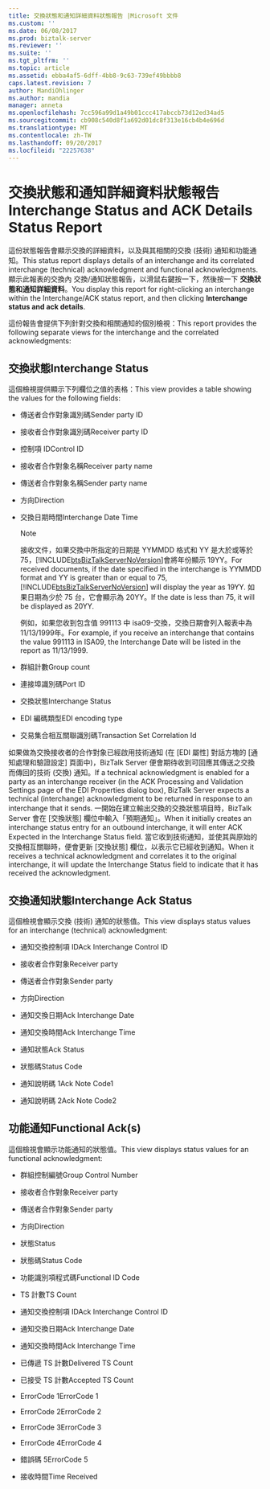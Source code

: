 ```yaml
---
title: 交換狀態和通知詳細資料狀態報告 |Microsoft 文件
ms.custom: ''
ms.date: 06/08/2017
ms.prod: biztalk-server
ms.reviewer: ''
ms.suite: ''
ms.tgt_pltfrm: ''
ms.topic: article
ms.assetid: ebba4af5-6dff-4bb8-9c63-739ef49bbbb8
caps.latest.revision: 7
author: MandiOhlinger
ms.author: mandia
manager: anneta
ms.openlocfilehash: 7cc596a99d1a49b01ccc417abccb73d12ed34ad5
ms.sourcegitcommit: cb908c540d8f1a692d01dc8f313e16cb4b4e696d
ms.translationtype: MT
ms.contentlocale: zh-TW
ms.lasthandoff: 09/20/2017
ms.locfileid: "22257638"
---
```

# <a name="interchange-status-and-ack-details-status-report"></a><span data-ttu-id="2115c-102">交換狀態和通知詳細資料狀態報告</span><span class="sxs-lookup"><span data-stu-id="2115c-102">Interchange Status and ACK Details Status Report</span></span>
<span data-ttu-id="2115c-103">這份狀態報告會顯示交換的詳細資料，以及與其相關的交換 (技術) 通知和功能通知。</span><span class="sxs-lookup"><span data-stu-id="2115c-103">This status report displays details of an interchange and its correlated interchange (technical) acknowledgment and functional acknowledgments.</span></span> <span data-ttu-id="2115c-104">顯示此報表的交換內 交換/通知狀態報告，以滑鼠右鍵按一下，然後按一下 **交換狀態和通知詳細資料**。</span><span class="sxs-lookup"><span data-stu-id="2115c-104">You display this report for right-clicking an interchange within the Interchange/ACK status report, and then clicking **Interchange status and ack details**.</span></span>  
  
 <span data-ttu-id="2115c-105">這份報告會提供下列針對交換和相關通知的個別檢視：</span><span class="sxs-lookup"><span data-stu-id="2115c-105">This report provides the following separate views for the interchange and the correlated acknowledgments:</span></span>  
  
## <a name="interchange-status"></a><span data-ttu-id="2115c-106">交換狀態</span><span class="sxs-lookup"><span data-stu-id="2115c-106">Interchange Status</span></span>  
 <span data-ttu-id="2115c-107">這個檢視提供顯示下列欄位之值的表格：</span><span class="sxs-lookup"><span data-stu-id="2115c-107">This view provides a table showing the values for the following fields:</span></span>  
  
-   <span data-ttu-id="2115c-108">傳送者合作對象識別碼</span><span class="sxs-lookup"><span data-stu-id="2115c-108">Sender party ID</span></span>  
  
-   <span data-ttu-id="2115c-109">接收者合作對象識別碼</span><span class="sxs-lookup"><span data-stu-id="2115c-109">Receiver party ID</span></span>  
  
-   <span data-ttu-id="2115c-110">控制項 ID</span><span class="sxs-lookup"><span data-stu-id="2115c-110">Control ID</span></span>  
  
-   <span data-ttu-id="2115c-111">接收者合作對象名稱</span><span class="sxs-lookup"><span data-stu-id="2115c-111">Receiver party name</span></span>  
  
-   <span data-ttu-id="2115c-112">傳送者合作對象名稱</span><span class="sxs-lookup"><span data-stu-id="2115c-112">Sender party name</span></span>  
  
-   <span data-ttu-id="2115c-113">方向</span><span class="sxs-lookup"><span data-stu-id="2115c-113">Direction</span></span>  
  
-   <span data-ttu-id="2115c-114">交換日期時間</span><span class="sxs-lookup"><span data-stu-id="2115c-114">Interchange Date Time</span></span>  
  
    > [!NOTE]
    >  <span data-ttu-id="2115c-115">接收文件，如果交換中所指定的日期是 YYMMDD 格式和 YY 是大於或等於 75，[!INCLUDE[btsBizTalkServerNoVersion](../includes/btsbiztalkservernoversion-md.md)]會將年份顯示 19YY。</span><span class="sxs-lookup"><span data-stu-id="2115c-115">For received documents, if the date specified in the interchange is YYMMDD format and YY is greater than or equal to 75, [!INCLUDE[btsBizTalkServerNoVersion](../includes/btsbiztalkservernoversion-md.md)] will display the year as 19YY.</span></span> <span data-ttu-id="2115c-116">如果日期為少於 75 台，它會顯示為 20YY。</span><span class="sxs-lookup"><span data-stu-id="2115c-116">If the date is less than 75, it will be displayed as 20YY.</span></span>  
    >   
    >  <span data-ttu-id="2115c-117">例如，如果您收到包含值 991113 中 isa09-交換，交換日期會列入報表中為 11/13/1999年。</span><span class="sxs-lookup"><span data-stu-id="2115c-117">For example, if you receive an interchange that contains the value 991113 in ISA09, the Interchange Date will be listed in the report as 11/13/1999.</span></span>  
  
-   <span data-ttu-id="2115c-118">群組計數</span><span class="sxs-lookup"><span data-stu-id="2115c-118">Group count</span></span>  
  
-   <span data-ttu-id="2115c-119">連接埠識別碼</span><span class="sxs-lookup"><span data-stu-id="2115c-119">Port ID</span></span>  
  
-   <span data-ttu-id="2115c-120">交換狀態</span><span class="sxs-lookup"><span data-stu-id="2115c-120">Interchange Status</span></span>  
  
-   <span data-ttu-id="2115c-121">EDI 編碼類型</span><span class="sxs-lookup"><span data-stu-id="2115c-121">EDI encoding type</span></span>  
  
-   <span data-ttu-id="2115c-122">交易集合相互關聯識別碼</span><span class="sxs-lookup"><span data-stu-id="2115c-122">Transaction Set Correlation Id</span></span>  
  
 <span data-ttu-id="2115c-123">如果做為交換接收者的合作對象已經啟用技術通知 (在 [EDI 屬性] 對話方塊的 [通知處理和驗證設定] 頁面中)，BizTalk Server 便會期待收到可回應其傳送之交換而傳回的技術 (交換) 通知。</span><span class="sxs-lookup"><span data-stu-id="2115c-123">If a technical acknowledgment is enabled for a party as an interchange receiver (in the ACK Processing and Validation Settings page of the EDI Properties dialog box), BizTalk Server expects a technical (interchange) acknowledgment to be returned in response to an interchange that it sends.</span></span> <span data-ttu-id="2115c-124">一開始在建立輸出交換的交換狀態項目時，BizTalk Server 會在 [交換狀態] 欄位中輸入「預期通知」。</span><span class="sxs-lookup"><span data-stu-id="2115c-124">When it initially creates an interchange status entry for an outbound interchange, it will enter ACK Expected in the Interchange Status field.</span></span> <span data-ttu-id="2115c-125">當它收到技術通知，並使其與原始的交換相互關聯時，便會更新 [交換狀態] 欄位，以表示它已經收到通知。</span><span class="sxs-lookup"><span data-stu-id="2115c-125">When it receives a technical acknowledgment and correlates it to the original interchange, it will update the Interchange Status field to indicate that it has received the acknowledgment.</span></span>  
  
## <a name="interchange-ack-status"></a><span data-ttu-id="2115c-126">交換通知狀態</span><span class="sxs-lookup"><span data-stu-id="2115c-126">Interchange Ack Status</span></span>  
 <span data-ttu-id="2115c-127">這個檢視會顯示交換 (技術) 通知的狀態值。</span><span class="sxs-lookup"><span data-stu-id="2115c-127">This view displays status values for an interchange (technical) acknowledgment:</span></span>  
  
-   <span data-ttu-id="2115c-128">通知交換控制項 ID</span><span class="sxs-lookup"><span data-stu-id="2115c-128">Ack Interchange Control ID</span></span>  
  
-   <span data-ttu-id="2115c-129">接收者合作對象</span><span class="sxs-lookup"><span data-stu-id="2115c-129">Receiver party</span></span>  
  
-   <span data-ttu-id="2115c-130">傳送者合作對象</span><span class="sxs-lookup"><span data-stu-id="2115c-130">Sender party</span></span>  
  
-   <span data-ttu-id="2115c-131">方向</span><span class="sxs-lookup"><span data-stu-id="2115c-131">Direction</span></span>  
  
-   <span data-ttu-id="2115c-132">通知交換日期</span><span class="sxs-lookup"><span data-stu-id="2115c-132">Ack Interchange Date</span></span>  
  
-   <span data-ttu-id="2115c-133">通知交換時間</span><span class="sxs-lookup"><span data-stu-id="2115c-133">Ack Interchange Time</span></span>  
  
-   <span data-ttu-id="2115c-134">通知狀態</span><span class="sxs-lookup"><span data-stu-id="2115c-134">Ack Status</span></span>  
  
-   <span data-ttu-id="2115c-135">狀態碼</span><span class="sxs-lookup"><span data-stu-id="2115c-135">Status Code</span></span>  
  
-   <span data-ttu-id="2115c-136">通知說明碼 1</span><span class="sxs-lookup"><span data-stu-id="2115c-136">Ack Note Code1</span></span>  
  
-   <span data-ttu-id="2115c-137">通知說明碼 2</span><span class="sxs-lookup"><span data-stu-id="2115c-137">Ack Note Code2</span></span>  
  
## <a name="functional-acks"></a><span data-ttu-id="2115c-138">功能通知</span><span class="sxs-lookup"><span data-stu-id="2115c-138">Functional Ack(s)</span></span>  
 <span data-ttu-id="2115c-139">這個檢視會顯示功能通知的狀態值。</span><span class="sxs-lookup"><span data-stu-id="2115c-139">This view displays status values for an functional acknowledgment:</span></span>  
  
-   <span data-ttu-id="2115c-140">群組控制編號</span><span class="sxs-lookup"><span data-stu-id="2115c-140">Group Control Number</span></span>  
  
-   <span data-ttu-id="2115c-141">接收者合作對象</span><span class="sxs-lookup"><span data-stu-id="2115c-141">Receiver party</span></span>  
  
-   <span data-ttu-id="2115c-142">傳送者合作對象</span><span class="sxs-lookup"><span data-stu-id="2115c-142">Sender party</span></span>  
  
-   <span data-ttu-id="2115c-143">方向</span><span class="sxs-lookup"><span data-stu-id="2115c-143">Direction</span></span>  
  
-   <span data-ttu-id="2115c-144">狀態</span><span class="sxs-lookup"><span data-stu-id="2115c-144">Status</span></span>  
  
-   <span data-ttu-id="2115c-145">狀態碼</span><span class="sxs-lookup"><span data-stu-id="2115c-145">Status Code</span></span>  
  
-   <span data-ttu-id="2115c-146">功能識別項程式碼</span><span class="sxs-lookup"><span data-stu-id="2115c-146">Functional ID Code</span></span>  
  
-   <span data-ttu-id="2115c-147">TS 計數</span><span class="sxs-lookup"><span data-stu-id="2115c-147">TS Count</span></span>  
  
-   <span data-ttu-id="2115c-148">通知交換控制項 ID</span><span class="sxs-lookup"><span data-stu-id="2115c-148">Ack Interchange Control ID</span></span>  
  
-   <span data-ttu-id="2115c-149">通知交換日期</span><span class="sxs-lookup"><span data-stu-id="2115c-149">Ack Interchange Date</span></span>  
  
-   <span data-ttu-id="2115c-150">通知交換時間</span><span class="sxs-lookup"><span data-stu-id="2115c-150">Ack Interchange Time</span></span>  
  
-   <span data-ttu-id="2115c-151">已傳遞 TS 計數</span><span class="sxs-lookup"><span data-stu-id="2115c-151">Delivered TS Count</span></span>  
  
-   <span data-ttu-id="2115c-152">已接受 TS 計數</span><span class="sxs-lookup"><span data-stu-id="2115c-152">Accepted TS Count</span></span>  
  
-   <span data-ttu-id="2115c-153">ErrorCode 1</span><span class="sxs-lookup"><span data-stu-id="2115c-153">ErrorCode 1</span></span>  
  
-   <span data-ttu-id="2115c-154">ErrorCode 2</span><span class="sxs-lookup"><span data-stu-id="2115c-154">ErrorCode 2</span></span>  
  
-   <span data-ttu-id="2115c-155">ErrorCode 3</span><span class="sxs-lookup"><span data-stu-id="2115c-155">ErrorCode 3</span></span>  
  
-   <span data-ttu-id="2115c-156">ErrorCode 4</span><span class="sxs-lookup"><span data-stu-id="2115c-156">ErrorCode 4</span></span>  
  
-   <span data-ttu-id="2115c-157">錯誤碼 5</span><span class="sxs-lookup"><span data-stu-id="2115c-157">ErrorCode 5</span></span>  
  
-   <span data-ttu-id="2115c-158">接收時間</span><span class="sxs-lookup"><span data-stu-id="2115c-158">Time Received</span></span>